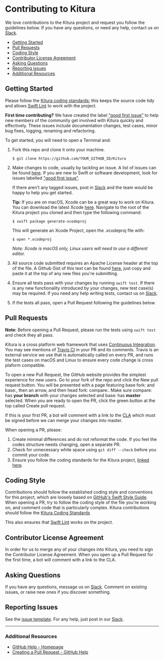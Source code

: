 # Contributing to Kitura

We love contributions to the Kitura project and request you follow the guidelines below. If you have any questions, or need any help, contact us on [Slack](http://swift-at-ibm-slack.mybluemix.net/).

 - [Getting Started](#getting-started)
 - [Pull Requests](#pull-requests)
 - [Coding Style](#coding-style)
 - [Contributor License Agreement](#contributor-license-agreement)
 - [Asking Questions](#asking-questions)
 - [Reporting issues](#reporting-issues)
 - [Additional Resources](#additional-resources)


## Getting Started

Please follow the [Kitura coding standards](https://github.com/Kitura-Next/Kitura/blob/master/Documentation/CodeConventions.md); this keeps the source code tidy and allows [Swift Lint](https://github.com/realm/SwiftLint) to work with the project.

**First time contributing?** We have created the label ["good first issue"](https://github.com/Kitura-Next/Kitura/issues?q=is%3Aissue+is%3Aopen+label%3A%22good+first+issue%22) to help new members of the community get involved with Kitura quickly and effectively. These issues include documentation changes, test cases, minor bug fixes, logging, renaming and refactoring.

To get started, you will need to open a Terminal and:

1. Fork this repo and clone it onto your machine.

   `$ git clone https://github.com/YOUR_GITHUB_ID/Kitura`


2. Make changes to code, usually by tackling an issue. A list of issues can be found [here](https://github.com/Kitura-Next/Kitura/issues). If you are new to Swift or software development, look for issues labelled ["good first issue"](https://github.com/Kitura-Next/Kitura/issues?q=is%3Aissue+is%3Aopen+label%3A%22good+first+issue%22).

   If there aren't any tagged issues, post in [Slack](http://swift-at-ibm-slack.mybluemix.net/) and the team would be happy to help you get started.

   **Tip:** If you are on macOS, Xcode can be a great way to work on Kitura. You can download the latest Xcode [here](https://itunes.apple.com/us/app/xcode/id497799835?ls=1&mt=12). Navigate to the root of the Kitura project you cloned and then type the following command:

   `$ swift package generate-xcodeproj`

   This will generate an Xcode Project, open the .xcodeproj file with:

   `$ open *.xcodeproj`

   *Note: Xcode is macOS only, Linux users will need to use a different editor.*

3. All source code submitted requires an Apache License header at the top of the file. A Github Gist of this text can be found [here](https://gist.github.com/SwiftDevOps/141437c6861f88c959d0731bc3b16bee), just copy and paste it at the top of any new files you're submitting.

4. Ensure all tests pass with your changes by running `swift test`. If there is any new functionality introduced by your changes, new test case(s) may be required. If you need any help writing tests, contact us on [Slack](http://swift-at-ibm-slack.mybluemix.net/).

5. If the tests all pass, open a Pull Request following the guidelines below.


## Pull Requests

**Note:** Before opening a Pull Request, please run the tests using `swift test` and check they all pass.  

Kitura is a cross platform web framework that uses [Continuous Integration](https://en.wikipedia.org/wiki/Continuous_integration). You may see mentions of [Travis CI](https://travis-ci.com/) in your PR and its comments. Travis is an external service we use that is automatically called on every PR, and runs the test cases on macOS and Linux to ensure every code change is cross plaform compatible.

To open a new Pull Request, the GitHub website provides the simplest experience for new users. Go to your fork of the repo and click the New pull request button. You will be presented with a page featuring base fork: and base:, then an arrow, and then head fork: compare:. Make sure compare: has **your branch** with your changes selected and base: has **master** selected. When you are ready to open the PR, click the green button at the top called Create pull request.

If this is your first PR, a bot will comment with a link to the [CLA](#contributor-license-agreement) which must be signed before we can merge your changes into master.

When opening a PR, please:

1. Create minimal differences and do not reformat the code. If you feel the codes structure needs changing, open a separate PR.
2. Check for unnecessary white space using `git diff --check` before you commit your code.
3. Ensure you follow the coding standards for the Kitura project, [linked here](https://github.com/Kitura-Next/Kitura/blob/master/Documentation/CodeConventions.md).

## Coding Style

Contributions should follow the established coding style and conventions for this project,
which are loosely based on [GitHub's Swift Style Guide](https://github.com/github/swift-style-guide). When opening a PR, try to follow the coding style of the file you're working on, and comment code that is particularly complex. Kitura contributions should follow the [Kitura Coding Standards]()

This also ensures that [Swift Lint](https://github.com/realm/SwiftLint) works on the project.

## Contributor License Agreement

In order for us to merge any of your changes into Kitura, you need to sign the Contributor License Agreement. When you open up a Pull Request for the first time, a bot will comment with a link to the CLA.

## Asking Questions

If you have any questions, message us on [Slack](http://swift-at-ibm-slack.mybluemix.net/). Comment on existing issues, or raise new ones if you discover something.

## Reporting Issues

See the [issue template](ISSUE_TEMPLATE.md). For any help, just post in our [Slack](http://swift-at-ibm-slack.mybluemix.net/).

---

### Additional Resources

* [GitHub Help - Homepage](https://help.github.com)
* [Creating a Pull Request - GitHub Help](https://help.github.com/articles/creating-a-pull-request/)

